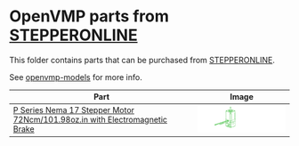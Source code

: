 # OpenVMP parts from [STEPPERONLINE](https://stepperonline.com/)
This folder contains parts that can be purchased from [STEPPERONLINE](https://stepperonline.com/).

  See [openvmp-models](https://github.com/openvmp/openvmp-models) for more info.

  | Part | Image |
  | -- | -- |
  | [P Series Nema 17 Stepper Motor 72Ncm/101.98oz.in with Electromagnetic Brake](./parts/stepperonline/nema17-stepper-brake-72Ncm) | <img alt='P Series Nema 17 Stepper Motor 72Ncm/101.98oz.in with Electromagnetic Brake' src='../../generated_files/parts/stepperonline/nema17-stepper-brake-72Ncm.svg' width='300' /> |
